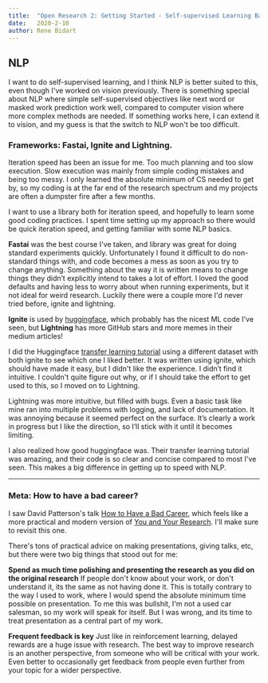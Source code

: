 ```yaml
---
title:  "Open Research 2: Getting Started - Self-supervised Learning Basics, Pytorch Ignite, Lightning and Fastai"
date:   2020-2-10
author: Rene Bidart
---
```

## NLP
I want to do self-supervised learning, and I think NLP is better suited to this, even though I've worked on vision previously. There is something special about NLP where simple self-supervised objectives like next word or masked work prediction work well, compared to computer vision where more complex methods are needed. If something works here, I can extend it to vision, and my guess is that the switch to NLP won't be too difficult.

### Frameworks: Fastai, Ignite and Lightning.
Iteration speed has been an issue for me. Too much planning and too slow execution. Slow execution was mainly from simple coding mistakes and being too messy. I only learned the absolute minimum of CS needed to get by, so my coding is at the far end of the research spectrum and my projects are often a dumpster fire after a few months. 

I want to use a library both for iteration speed, and hopefully to learn some good coding practices. I spent time setting up my approach so there would be quick iteration speed, and getting familiar with some NLP basics.
 
**Fastai** was the best course I've taken, and library was great for doing standard experiments quickly. Unfortunately I found it difficult to do non-standard things with, and code becomes a mess as soon as you try to change anything. Something about the way it is written means to change things they didn’t explicitly intend to takes a lot of effort. I loved the good defaults and having less to worry about when running experiments, but it not ideal for weird research. Luckily there were a couple more I'd never tried before, ignite and lightning. 

**Ignite** is used by [huggingface](https://github.com/huggingface/transformers), which probably has the nicest ML code I've seen, but **Lightning** has more GitHub stars and more memes in their medium articles!

I did the Huggingface [transfer learning tutorial](https://github.com/huggingface/naacl_transfer_learning_tutorial) using a different dataset with both ignite to see which one I liked better. It was written using ignite, which should have made it easy, but I didn't like the experience. I didn’t find it intuitive. I couldn't quite figure out why, or if I should take the effort to get used to this, so I moved on to Lightning.

Lightning was more intuitive, but filled with bugs. Even a basic task like mine ran into multiple problems with logging, and lack of documentation. It was annoying because it seemed perfect on the surface. It’s clearly a work in progress but I like the direction, so I’ll stick with it until it becomes limiting. 

I also realized how good huggingface was. Their transfer learning tutorial was amazing, and their code is so clear and concise compared to most I've seen. This makes a big difference in getting up to speed with NLP.

_______
### Meta: How to have a bad career?
I saw David Patterson's talk [How to Have a Bad Career](https://www.youtube.com/watch?v=Rn1w4MRHIhc), which feels like a more practical and modern version of [You and Your Research](https://www.youtube.com/watch?v=a1zDuOPkMSw). I'll make sure to revisit this one.

There's tons of practical advice on making presentations, giving talks, etc, but there were two big things that stood out for me:

**Spend as much time polishing and presenting the research as you did on the original research** If people don't know about your work, or don't understand it, its the same as not having done it. This is totally contrary to the way I used to work, where I would spend the absolute minimum time possible on presentation. To me this was bullshit, I'm not a used car salesman, so my work will speak for itself. But I was wrong, and its time to treat presentation as a central part of my work.

**Frequent feedback is key** Just like in reinforcement learning, delayed rewards are a huge issue with research. The best way to improve research is an another perspective, from someone who will be critical with your work. Even better to occasionally get feedback from people even further from your topic for a wider perspective.
